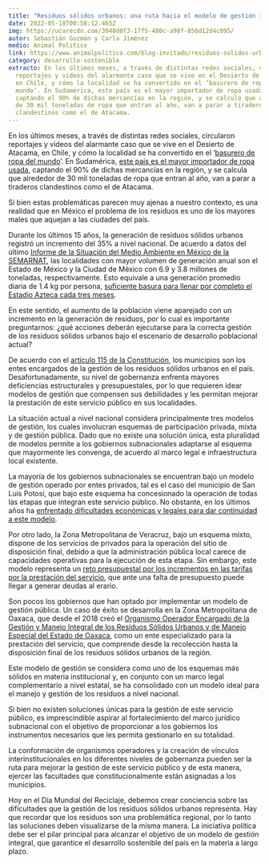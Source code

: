 ```yaml
---
title: "Residuos sólidos urbanos: una ruta hacia el modelo de gestión ideal"
date: 2022-05-18T00:58:12.465Z
img: https://ucarecdn.com/3948d0f3-17f5-480c-a98f-856d12d4c095/
autor: Sebastián Guzmán y Carla Jiménez
medio: Animal Politico
link: https://www.animalpolitico.com/blog-invitado/residuos-solidos-urbanos-una-ruta-hacia-el-modelo-de-gestion-ideal/
category: desarrollo-sostenible
extracto: En los últimos meses, a través de distintas redes sociales, circularon
  reportajes y videos del alarmante caso que se vive en el Desierto de Atacama,
  en Chile, y cómo la localidad se ha convertido en el ‘basurero de ropa del
  mundo’. En Sudamérica, este país es el mayor importador de ropa usada,
  captando el 90% de dichas mercancías en la región, y se calcula que alrededor
  de 30 mil toneladas de ropa que entran al año, van a parar a tiraderos
  clandestinos como el de Atacama.
---
```

En los últimos meses, a través de distintas redes sociales, circularon reportajes y videos del alarmante caso que se vive en el Desierto de Atacama, en Chile, y cómo la localidad se ha convertido en el ‘[basurero de ropa del mundo](https://www.bbc.com/mundo/noticias-america-latina-60130419)’. En Sudamérica, [este país es el mayor importador de ropa usada](https://oec.world/es/profile/country/chl#yearly-imports), captando el 90% de dichas mercancías en la región, y se calcula que alrededor de 30 mil toneladas de ropa que entran al año, van a parar a tiraderos clandestinos como el de Atacama.

Si bien estas problemáticas parecen muy ajenas a nuestro contexto, es una realidad que en México el problema de los residuos es uno de los mayores males que aquejan a las ciudades del país.

Durante los últimos 15 años, la generación de residuos sólidos urbanos registró un incremento del 35% a nivel nacional. De acuerdo a datos del último [Informe de la Situación del Medio Ambiente en México](https://apps1.semarnat.gob.mx:8443/dgeia/informe18/index.html)[ de la SEMARNAT](https://apps1.semarnat.gob.mx:8443/dgeia/informe18/index.html), las localidades con mayor volumen de generación anual son el Estado de México y la Ciudad de México con 6.9 y 3.8 millones de toneladas, respectivamente. Esto equivale a una generación promedio diaria de 1.4 kg por persona, [suficiente basura para llenar por completo el Estadio Azteca cada tres meses](https://www.animalpolitico.com/2012/01/un-estadio-azteca-lleno-de-basura-y-otros-datos-sobre-los-residuos-en-el-df/).

En este sentido, el aumento de la población viene aparejado con un incremento en la generación de residuos, por lo cual es importante preguntarnos: ¿qué acciones deberán ejecutarse para la correcta gestión de los residuos sólidos urbanos bajo el escenario de desarrollo poblacional actual?

De acuerdo con el [artículo 115](http://www.ordenjuridico.gob.mx/Constitucion/articulos/115.pdf)[ de la Constitución](http://www.ordenjuridico.gob.mx/Constitucion/articulos/115.pdf), los municipios son los entes encargados de la gestión de los residuos sólidos urbanos en el país. Desafortunadamente, su nivel de gobernanza enfrenta mayores deficiencias estructurales y presupuestales, por lo que requieren idear modelos de gestión que compensen sus debilidades y les permitan mejorar la prestación de este servicio público en sus localidades.

La situación actual a nivel nacional considera principalmente tres modelos de gestión, los cuales involucran esquemas de participación privada, mixta y de gestión pública. Dado que no existe una solución única, esta pluralidad de modelos permite a los gobiernos subnacionales adaptarse al esquema que mayormente les convenga, de acuerdo al marco legal e infraestructura local existente.

La mayoría de los gobiernos subnacionales se encuentran bajo un modelo de gestión operado por entes privados, tal es el caso del municipio de San Luis Potosí, que bajo este esquema ha concesionado la operación de todas las etapas que integran este servicio público. No obstante, en los últimos años ha [enfrentado dificultades económicas y legales para dar continuidad a este modelo](https://elexpres.com/2015/nota.php?story_id=276199).

Por otro lado, la Zona Metropolitana de Veracruz, bajo un esquema mixto, dispone de los servicios de privados para la operación del sitio de disposición final, debido a que la administración pública local carece de capacidades operativas para la ejecución de esta etapa. Sin embargo, este modelo representa un [reto presupuestal por los incrementos en las tarifas por la prestación del servicio](https://www.e-veracruz.mx/nota/2022-03-25/estado/veracruz-sin-basurero-y-empresarios-advierten-altos-cobros-por-servicio), que ante una falta de presupuesto puede llegar a generar deudas al erario.

Son pocos los gobiernos que han optado por implementar un modelo de gestión pública. Un caso de éxito se desarrolla en la Zona Metropolitana de Oaxaca, que desde el 2018 creó el [Organismo Operador Encargado de la Gestión y Manejo Integral de los Residuos Sólidos Urbanos y de Manejo Especial del Estado de Oaxaca](http://docs64.congresooaxaca.gob.mx/documents/legislacion_estatals/261.pdf), como un ente especializado para la prestación del servicio, que comprende desde la recolección hasta la disposición final de los residuos sólidos urbanos de la región.

Este modelo de gestión se considera como uno de los esquemas más sólidos en materia institucional y, en conjunto con un marco legal complementario a nivel estatal, se ha consolidado con un modelo ideal para el manejo y gestión de los residuos a nivel nacional.

Si bien no existen soluciones únicas para la gestión de este servicio público, es imprescindible aspirar al fortalecimiento del marco jurídico subnacional con el objetivo de proporcionar a los gobiernos los instrumentos necesarios que les permita gestionarlo en su totalidad.

La conformación de organismos operadores y la creación de vínculos interinstitucionales en los diferentes niveles de gobernanza pueden ser la ruta para mejorar la gestión de este servicio público y de esta manera, ejercer las facultades que constitucionalmente están asignadas a los municipios.

Hoy en el Día Mundial del Reciclaje, debemos crear conciencia sobre las dificultades que la gestión de los residuos sólidos urbanos representa. Hay que recordar que los residuos son una problemática regional, por lo tanto las soluciones deben visualizarse de la misma manera. La iniciativa política debe ser el pilar principal para alcanzar el objetivo de un modelo de gestión integral, que garantice el desarrollo sostenible del país en la materia a largo plazo.